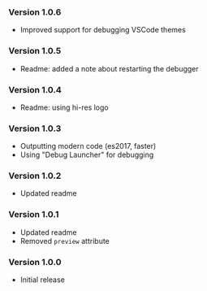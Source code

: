 ### Version 1.0.6
- Improved support for debugging VSCode themes

### Version 1.0.5
- Readme: added a note about restarting the debugger

### Version 1.0.4
- Readme: using hi-res logo

### Version 1.0.3
- Outputting modern code (es2017, faster)
- Using "Debug Launcher" for debugging

### Version 1.0.2
- Updated readme

### Version 1.0.1
- Updated readme
- Removed `preview` attribute

### Version 1.0.0
- Initial release
